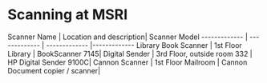 # Scanning at MSRI

Scanner Name | Location	 and description| Scanner Model
------------- | ------------- | ------------- |-------------
Library Book Scanner  | 1st Floor Library	| BookScanner 7145| 
Digital Sender | 3rd Floor, outside room 332	| HP Digital Sender 9100C| 
Cannon Scanner | 1st Floor Mailroom	| Cannon Document copier / scanner| 